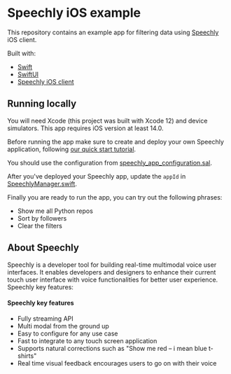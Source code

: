 # Speechly iOS example

This repository contains an example app for filtering data using [Speechly](https://www.speechly.com/?utm_source=github&utm_medium=ios-example&utm_campaign=text) iOS client.

Built with:

- [Swift](https://swift.org)
- [SwiftUI](https://developer.apple.com/documentation/swiftui/)
- [Speechly iOS client](https://github.com/speechly/ios-client)

## Running locally

You will need Xcode (this project was built with Xcode 12) and device simulators. This app requires iOS version at least 14.0.

Before running the app make sure to create and deploy your own Speechly application, following [our quick start tutorial](https://docs.speechly.com/quick-start/).

You should use the configuration from [speechly_app_configuration.sal](speechly_app_configuration.sal).

After you've deployed your Speechly app, update the `appId` in [SpeechlyManager.swift](RepoFiltering/Speechly/SpeechlyManager.swift).

Finally you are ready to run the app, you can try out the following phrases:

- Show me all Python repos
- Sort by followers
- Clear the filters

## About Speechly

Speechly is a developer tool for building real-time multimodal voice user interfaces. It enables developers and designers to enhance their current touch user interface with voice functionalities for better user experience. Speechly key features:

#### Speechly key features

- Fully streaming API
- Multi modal from the ground up
- Easy to configure for any use case
- Fast to integrate to any touch screen application
- Supports natural corrections such as "Show me red – i mean blue t-shirts"
- Real time visual feedback encourages users to go on with their voice
